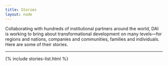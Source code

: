 ```yaml
---
title: Stories
layout: node
---
```


Collaborating with hundreds of institutional partners around the world, DAI is working to bring about transformational development on many levels—for regions and nations, companies and communities, families and individuals. Here are some of their stories.

<hr>

{% include stories-list.html %}
